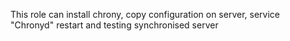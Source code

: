 This role can install chrony, copy configuration on server, service "Chronyd" restart and testing synchronised server
